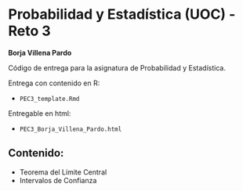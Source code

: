# Probabilidad y Estadística (UOC) - Reto 3

**Borja Villena Pardo**

Código de entrega para la asignatura de Probabilidad y Estadística.    

Entrega con contenido en R:    
- `PEC3_template.Rmd`
  
Entregable en html: 
- `PEC3_Borja_Villena_Pardo.html`        

## Contenido:

- Teorema del Límite Central
- Intervalos de Confianza
